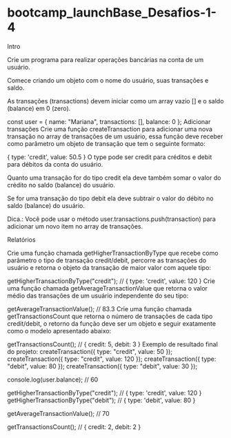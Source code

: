 # bootcamp_launchBase_Desafios-1-4

Intro

Crie um programa para realizar operações bancárias na conta de um usuário.

Comece criando um objeto com o nome do usuário, suas transações e saldo.

As transações (transactions) devem iniciar como um array vazio [] e o saldo (balance) em 0 (zero).

const user = {
  name: "Mariana",
  transactions: [],
  balance: 0
};
Adicionar transações
Crie uma função createTransaction para adicionar uma nova transação no array de transações de um usuário, essa função deve receber como parâmetro um objeto de transação que tem o seguinte formato:

{
  type: 'credit',
  value: 50.5
}
O type pode ser credit para créditos e debit para débitos da conta do usuário.

Quanto uma transação for do tipo credit ela deve também somar o valor do crédito no saldo (balance) do usuário.

Se for uma transação do tipo debit ela deve subtrair o valor do débito no saldo (balance) do usuário.

Dica.: Você pode usar o método user.transactions.push(transaction) para 
adicionar um novo item no array de transações.

Relatórios

Crie uma função chamada getHigherTransactionByType que recebe como parâmetro o tipo
 de transação credit/debit, percorre as transações do usuário e retorna o objeto da transação de maior valor com aquele tipo:

getHigherTransactionByType("credit"); // { type: 'credit', value: 120 }
Crie uma função chamada getAverageTransactionValue que retorna o valor médio das 
transações de um usuário independente do seu tipo:

getAverageTransactionValue(); // 83.3
Crie uma função chamada getTransactionsCount que retorna o número de transações de cada tipo credit/debit, o retorno da função deve ser um objeto e seguir exatamente como o modelo apresentado abaixo:

getTransactionsCount(); // { credit: 5, debit: 3 }
Exemplo de resultado final do projeto:
createTransaction({ type: "credit", value: 50 });
createTransaction({ type: "credit", value: 120 });
createTransaction({ type: "debit", value: 80 });
createTransaction({ type: "debit", value: 30 });

console.log(user.balance); // 60

getHigherTransactionByType("credit"); // { type: 'credit', value: 120 }
getHigherTransactionByType("debit"); // { type: 'debit', value: 80 }

getAverageTransactionValue(); // 70

getTransactionsCount(); // { credit: 2, debit: 2 }